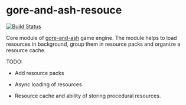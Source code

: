 gore-and-ash-resouce
====================

[![Build Status](https://travis-ci.org/Teaspot-Studio/gore-and-ash-resource.svg?branch=master)](https://travis-ci.org/Teaspot-Studio/gore-and-ash-resource)

Core module of [gore-and-ash](https://github.com/teaspot-studio/gore-and-ash) game engine. The module helps to load resources in background, group them in resource packs and organize a resource cache.

TODO:

- Add resource packs

- Async loading of resources

- Resource cache and ability of storing procedural resources.
